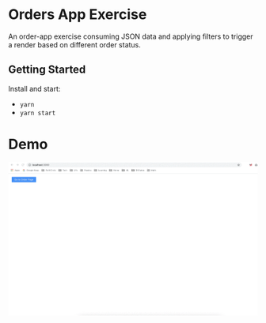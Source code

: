 # Orders App Exercise

An order-app exercise consuming JSON data and applying filters to trigger a render based on different order status.

## Getting Started

Install and start:

- `yarn`
- `yarn start`

# Demo

![order-app-demo](https://github.com/bwoodlt/simple-order-app/blob/f4f87fcebad963460252af485302b7088c8b21ea/demo.gif)
